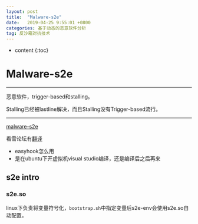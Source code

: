```yaml
---
layout: post
title:  "Malware-s2e"
date:   2019-04-25 9:55:01 +0800
categories: 基于动态的恶意软件分析
tag: 反沙箱对抗技术
---
```

* content
{:toc}


# Malware-s2e

---

恶意软件，trigger-based和stalling。

Stalling已经被lastline解决，而且Stalling没有Trigger-based流行。

---

[malware-s2e](https://adrianherrera.github.io/post/malware-s2e/)

看雪论坛有[翻译](https://bbs.pediy.com/thread-246824.htm)

* easyhook怎么用
* 是在ubuntu下开虚拟机visual studio编译，还是编译后之后再来

## s2e intro

### s2e.so

linux下负责将变量符号化，`bootstrap.sh`中指定变量后s2e-env会使用s2e.so自动配置。



